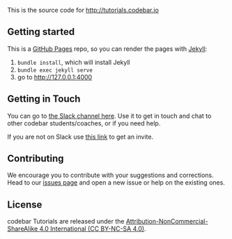 This is the source code for <http://tutorials.codebar.io>

## Getting started

This is a [GitHub Pages](https://pages.github.com/) repo, so you can render the pages with [Jekyll](http://jekyllrb.com/):

1. `bundle install`, which will install Jekyll
2. `bundle exec jekyll serve`
3. go to http://127.0.0.1:4000

## Getting in Touch

You can go to [the Slack channel here](https://codebar.slack.com/messages/general/). Use it to get in touch and chat to other codebar students/coaches, or if you need help.

If you are not on Slack use [this link](http://codebar-slack.herokuapp.com/) to get an invite.

## Contributing

We encourage you to contribute with your suggestions and corrections. Head to our [issues page](https://github.com/codebar/tutorials/issues) and open a new issue or help on the existing ones.

## License

codebar Tutorials are released under the [Attribution-NonCommercial-ShareAlike 4.0 International (CC BY-NC-SA 4.0)](http://creativecommons.org/licenses/by-nc-sa/4.0/).
